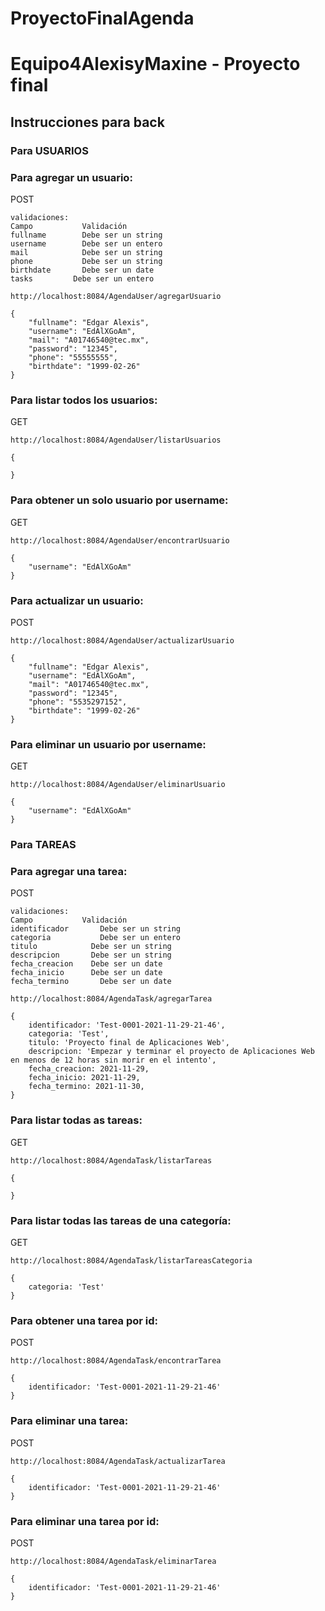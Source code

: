 # ProyectoFinalAgenda

# Equipo4AlexisyMaxine - Proyecto final

## Instrucciones para back

### Para USUARIOS

### Para agregar un usuario:
POST
```
validaciones:
Campo	        Validación
fullname	    Debe ser un string
username	    Debe ser un entero
mail	        Debe ser un string
phone	        Debe ser un string
birthdate	    Debe ser un date
tasks         Debe ser un entero

```
```
http://localhost:8084/AgendaUser/agregarUsuario
```
```
{
    "fullname": "Edgar Alexis",
    "username": "EdAlXGoAm",
    "mail": "A01746540@tec.mx",
    "password": "12345",
    "phone": "55555555",
    "birthdate": "1999-02-26"
}
```
### Para listar todos los usuarios:
GET
```
http://localhost:8084/AgendaUser/listarUsuarios
```
```
{

}
```
### Para obtener un solo usuario por username:
GET
```
http://localhost:8084/AgendaUser/encontrarUsuario
```
```
{
    "username": "EdAlXGoAm"
}
```
### Para actualizar un usuario: 
POST
```
http://localhost:8084/AgendaUser/actualizarUsuario
```
```
{
    "fullname": "Edgar Alexis",
    "username": "EdAlXGoAm",
    "mail": "A01746540@tec.mx",
    "password": "12345",
    "phone": "5535297152",
    "birthdate": "1999-02-26"
}
```
### Para eliminar un usuario por username: 
GET
```
http://localhost:8084/AgendaUser/eliminarUsuario
```
```
{
    "username": "EdAlXGoAm"
}
```

### Para TAREAS

### Para agregar una tarea:
POST
```
validaciones:
Campo	        Validación
identificador	    Debe ser un string
categoria	        Debe ser un entero
titulo	          Debe ser un string
descripcion	      Debe ser un string
fecha_creacion	  Debe ser un date
fecha_inicio      Debe ser un date
fecha_termino	    Debe ser un date

```
```
http://localhost:8084/AgendaTask/agregarTarea
```
```
{
    identificador: 'Test-0001-2021-11-29-21-46',
    categoria: 'Test',
    titulo: 'Proyecto final de Aplicaciones Web',
    descripcion: 'Empezar y terminar el proyecto de Aplicaciones Web en menos de 12 horas sin morir en el intento',
    fecha_creacion: 2021-11-29,
    fecha_inicio: 2021-11-29,
    fecha_termino: 2021-11-30,
}
```
### Para listar todas as tareas:
GET
```
http://localhost:8084/AgendaTask/listarTareas
```
```
{

}
```
### Para listar todas las tareas de una categoría:
GET
```
http://localhost:8084/AgendaTask/listarTareasCategoria
```
```
{
    categoria: 'Test'
}
```
### Para obtener una tarea por id: 
POST
```
http://localhost:8084/AgendaTask/encontrarTarea
```
```
{
    identificador: 'Test-0001-2021-11-29-21-46'
}
```
### Para eliminar una tarea: 
POST
```
http://localhost:8084/AgendaTask/actualizarTarea
```
```
{
    identificador: 'Test-0001-2021-11-29-21-46'
}
```
### Para eliminar una tarea por id: 
POST
```
http://localhost:8084/AgendaTask/eliminarTarea
```
```
{
    identificador: 'Test-0001-2021-11-29-21-46'
}
```
